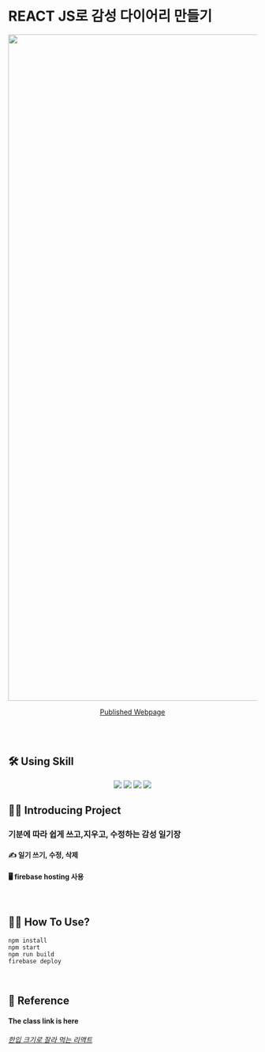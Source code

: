 # REACT JS로 감성 다이어리 만들기

<p align='center'>
 <img width="1348" alt="react-movie-app" src="https://github.com/amykkkk/ReactJS.diary/assets/114715101/a729f9d9-d63b-44e7-b561-96c70c49a971" >
</p>

<p align='center'>
    <a href="https://ak-react-diary.web.app/">Published Webpage</a>
</p>

<br /><br />

## 🛠 Using Skill

<p align='center'>
    <img src="https://img.shields.io/badge/React-^18.2.0-blue?logo=React"/>
    <img src="https://img.shields.io/badge/node.js-v18.11.0-green?logo=Node.js"/>
    <img src="https://img.shields.io/badge/react_dom-^18.2.0-blueviolet?logo=ReactOS"/>
    <img src="https://img.shields.io/badge/react_router_dom-^6.15.0-critical?logo=React Table"/>
</p>

## 💁‍♂️ Introducing Project

### 기분에 따라 쉽게 쓰고,지우고, 수정하는 감성 일기장

#### ✍️ 일기 쓰기, 수정, 삭제

#### 🖥️ firebase hosting 사용

<br />

## 🤸‍♀️ How To Use?

```
npm install
npm start
npm run build
firebase deploy
```

<br />

## 🔖 Reference

#### The class link is here

###### [한입 크기로 잘라 먹는 리액트](https://www.udemy.com/course/winterlood-react-basic/)

